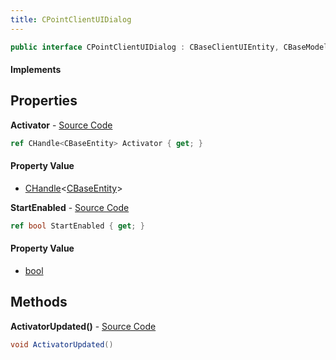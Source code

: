 ```yaml
---
title: CPointClientUIDialog
---
```


```csharp
public interface CPointClientUIDialog : CBaseClientUIEntity, CBaseModelEntity, CBaseEntity, CEntityInstance, ISchemaClass<CEntityInstance>, ISchemaClass<CBaseEntity>, ISchemaClass<CBaseModelEntity>, ISchemaClass<CBaseClientUIEntity>, ISchemaClass<CPointClientUIDialog>, ISchemaField, ISchemaClass, INativeHandle
```

#### Implements

## Properties

**Activator** - [Source Code](https://github.com/swiftly-solution/swiftlys2/blob/master/managed/src/SwiftlyS2.Generated/Schemas/Interfaces/CPointClientUIDialog.cs#L16)

```csharp
ref CHandle<CBaseEntity> Activator { get; }
```

#### Property Value

- [CHandle](/docs/api/shared/natives/chandle-1)<[CBaseEntity](/docs/api/shared/schemadefinitions/cbaseentity)>

**StartEnabled** - [Source Code](https://github.com/swiftly-solution/swiftlys2/blob/master/managed/src/SwiftlyS2.Generated/Schemas/Interfaces/CPointClientUIDialog.cs#L18)

```csharp
ref bool StartEnabled { get; }
```

#### Property Value

- [bool](https://learn.microsoft.com/dotnet/api/system.boolean)

## Methods

**ActivatorUpdated()** - [Source Code](https://github.com/swiftly-solution/swiftlys2/blob/master/managed/src/SwiftlyS2.Generated/Schemas/Interfaces/CPointClientUIDialog.cs#L20)

```csharp
void ActivatorUpdated()
```

